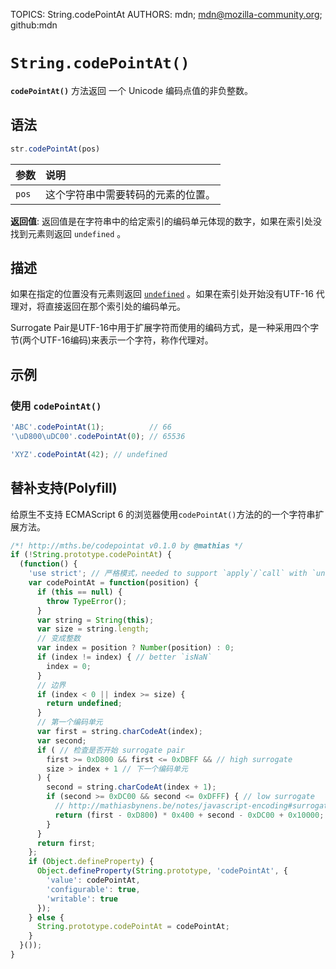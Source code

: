 TOPICS: String.codePointAt
AUTHORS: mdn; mdn@mozilla-community.org; github:mdn

# `String.codePointAt()`

**`codePointAt()`** 方法返回 一个 Unicode 编码点值的非负整数。

## 语法

```javascript
str.codePointAt(pos)
```

| 参数 | 说明 |
| :-- | :-- |
| `pos` | 这个字符串中需要转码的元素的位置。|

**返回值**: 返回值是在字符串中的给定索引的编码单元体现的数字，如果在索引处没找到元素则返回 `undefined` 。

## 描述

如果在指定的位置没有元素则返回 [`undefined`](/zh-hans/webfrontend/undefined) 。如果在索引处开始没有UTF-16 代理对，将直接返回在那个索引处的编码单元。

Surrogate Pair是UTF-16中用于扩展字符而使用的编码方式，是一种采用四个字节(两个UTF-16编码)来表示一个字符，称作代理对。

## 示例

### 使用 `codePointAt()`

```javascript
'ABC'.codePointAt(1);          // 66
'\uD800\uDC00'.codePointAt(0); // 65536

'XYZ'.codePointAt(42); // undefined
```

## 替补支持(Polyfill)

给原生不支持 ECMAScript 6 的浏览器使用`codePointAt()`方法的的一个字符串扩展方法。

```javascript
/*! http://mths.be/codepointat v0.1.0 by @mathias */
if (!String.prototype.codePointAt) {
  (function() {
    'use strict'; // 严格模式，needed to support `apply`/`call` with `undefined`/`null`
    var codePointAt = function(position) {
      if (this == null) {
        throw TypeError();
      }
      var string = String(this);
      var size = string.length;
      // 变成整数
      var index = position ? Number(position) : 0;
      if (index != index) { // better `isNaN`
        index = 0;
      }
      // 边界
      if (index < 0 || index >= size) {
        return undefined;
      }
      // 第一个编码单元
      var first = string.charCodeAt(index);
      var second;
      if ( // 检查是否开始 surrogate pair
        first >= 0xD800 && first <= 0xDBFF && // high surrogate
        size > index + 1 // 下一个编码单元
      ) {
        second = string.charCodeAt(index + 1);
        if (second >= 0xDC00 && second <= 0xDFFF) { // low surrogate
          // http://mathiasbynens.be/notes/javascript-encoding#surrogate-formulae
          return (first - 0xD800) * 0x400 + second - 0xDC00 + 0x10000;
        }
      }
      return first;
    };
    if (Object.defineProperty) {
      Object.defineProperty(String.prototype, 'codePointAt', {
        'value': codePointAt,
        'configurable': true,
        'writable': true
      });
    } else {
      String.prototype.codePointAt = codePointAt;
    }
  }());
}
```
